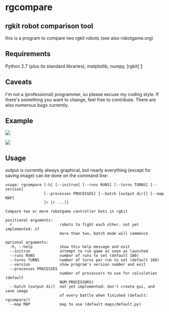 rgcompare
=========

rgkit robot comparison tool
----

this is a program to compare two rgkit robots (see also robotgame.org)

Requirements
----

Python 2.7 (plus its standard libraries), matplotlib, numpy,
[rgkit] [1]

[1]: https://github.com/brandonhsiao/rgkit "rgkit"


Caveats
----

I'm not a (professional) programmer, so please excuse my coding style. If there's something you want to change,
feel free to contribute. There are also numerous bugs currently.

Example
----

![](http://i.imgur.com/kiBKUjT.png)

![](http://i.imgur.com/bMXlC7G.png)


Usage
----

output is currently always graphical, but nearly everything (except for saving image)
can be done on the command line:
    
    usage: rgcompare [-h] [--initrun] [--runs RUNS] [--turns TURNS] [--version]
                     [--processes PROCESSES] [--batch [output dir]] [--map MAP]
                     [r [r ...]]
    
    Compare two or more robotgame controller bots in rgkit
    
    positional arguments:
      r                     robots to fight each other. not yet implemented: if
                            more than two, batch mode will commence
    
    optional arguments:
      -h, --help            show this help message and exit
      --initrun             attempt to run game as soon as launched
      --runs RUNS           number of runs to set (default 100)
      --turns TURNS         number of turns per run to set (default 100)
      --version             show program's version number and exit
      --processes PROCESSES
                            number of processors to use for calculation (default
                            NUM_PROCESSORS)
      --batch [output dir]  not yet implemented: don't create gui, and save image
                            of every battle when finished (default: rgcompare/)
      --map MAP             map to use (default maps/default.py)

